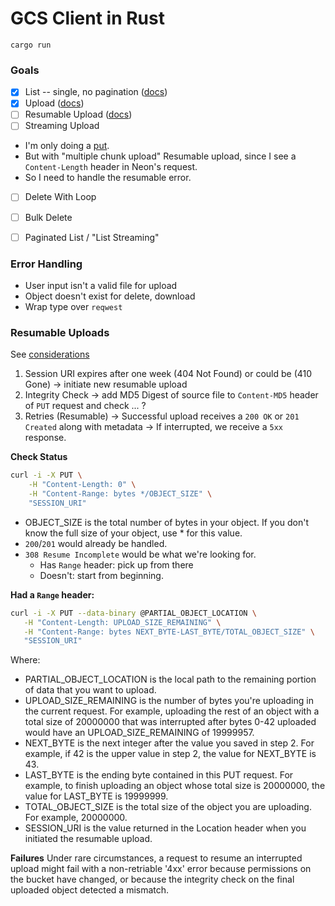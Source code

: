 # GCS Client in Rust 

```
cargo run
```

### Goals
 * [x] List -- single, no pagination ([docs](https://cloud.google.com/storage/docs/json_api/v1/objects/list))
 * [x] Upload ([docs](https://cloud.google.com/storage/docs/resumable-uploads#rest-apis))
 * [ ] Resumable Upload ([docs](https://cloud.google.com/storage/docs/performing-resumable-uploads))
 * [ ] Streaming Upload
  * I'm only doing a [put](https://github.com/neondatabase/neon/blob/main/libs/remote_storage/src/s3_bucket.rs#L718C7-L727C21).
  * But with "multiple chunk upload" Resumable upload, since I see a `Content-Length` header in Neon's request.
  * So I need to handle the resumable error.
 * [ ] Delete With Loop
 * [ ] Bulk Delete 
 * [ ] Paginated List / "List Streaming"


### Error Handling
 * User input isn't a valid file for upload 
 * Object doesn't exist for delete, download
 * Wrap type over `reqwest`
 

### Resumable Uploads

See [considerations](https://cloud.google.com/storage/docs/resumable-uploads#considerations)

1. Session URI expires after one week (404 Not Found) or could be (410 Gone)
    -> initiate new resumable upload
2. Integrity Check
    -> add MD5 Digest of source file to `Content-MD5` header of `PUT` request and check ... ?
3. Retries (Resumable)
    -> Successful upload receives a `200 OK` or `201 Created` along with metadata
    -> If interrupted, we receive a `5xx` response.

**Check Status**
```zsh
curl -i -X PUT \
    -H "Content-Length: 0" \
    -H "Content-Range: bytes */OBJECT_SIZE" \
    "SESSION_URI"  
```
- OBJECT_SIZE is the total number of bytes in your object. If you don't know the full size
of your object, use * for this value.
- `200`/`201` would already be handled.
- `308 Resume Incomplete` would be what we're looking for.
    - Has `Range` header: pick up from there
    - Doesn't: start from beginning.

**Had a `Range` header:**
```zsh
curl -i -X PUT --data-binary @PARTIAL_OBJECT_LOCATION \
   -H "Content-Length: UPLOAD_SIZE_REMAINING" \
   -H "Content-Range: bytes NEXT_BYTE-LAST_BYTE/TOTAL_OBJECT_SIZE" \
   "SESSION_URI"

```
Where:
   - PARTIAL_OBJECT_LOCATION is the local path to the remaining portion of data that you want to upload.
   - UPLOAD_SIZE_REMAINING is the number of bytes you're uploading in the current request. For example, uploading the rest of an object with a total size of 20000000 that was interrupted after bytes 0-42 uploaded would have an UPLOAD_SIZE_REMAINING of 19999957.
   - NEXT_BYTE is the next integer after the value you saved in step 2. For example, if 42 is the upper value in step 2, the value for NEXT_BYTE is 43.
   - LAST_BYTE is the ending byte contained in this PUT request. For example, to finish uploading an object whose total size is 20000000, the value for LAST_BYTE is 19999999.
   - TOTAL_OBJECT_SIZE is the total size of the object you are uploading. For example, 20000000.
   - SESSION_URI is the value returned in the Location header when you initiated the resumable upload.

**Failures**
Under rare circumstances, a request to resume an interrupted upload might fail with a
non-retriable '4xx' error because permissions on the bucket have changed, or because the
integrity check on the final uploaded object detected a mismatch.


